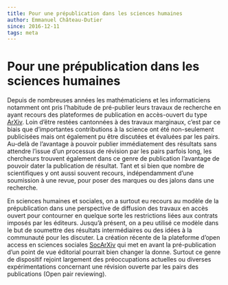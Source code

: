 ```yaml
---
title: Pour une prépublication dans les sciences humaines
author: Emmanuel Château-Dutier
since: 2016-12-11
tags: meta
---
```


# Pour une prépublication dans les sciences humaines

Depuis de nombreuses années les mathématiciens et les informaticiens notamment ont pris l’habitude de pré-publier leurs travaux de recherche en ayant recours des plateformes de publication en accès-ouvert du type [ArXiv](https://arxiv.org). Loin d’être restées cantonnées à des travaux marginaux, c’est par ce biais que d’importantes contributions à la science ont été non-seulement publicisées mais ont également pu être discutées et évaluées par les pairs. Au-delà de l’avantage à pouvoir publier immédiatement des résultats sans attendre l’issue d’un processus de révision par les pairs parfois long, les chercheurs trouvent également dans ce genre de publication l’avantage de pouvoir dater la publication de résultat. Tant et si bien que nombre de scientifiques y ont aussi souvent recours, indépendamment d’une soumission à une revue, pour poser des marques ou des jalons dans une recherche.

En sciences humaines et sociales, on a surtout eu recours au modèle de la
prépublication dans une perspective de diffusion des travaux en accès ouvert
pour contourner en quelque sorte les restrictions liées aux contrats imposés par
les éditeurs.
Jusqu’à présent, on a peu utilisé ce modèle dans le but de soumettre des
résultats intermédiaires ou des idées à la communauté pour les discuter.
La création récente de la plateforme d’open access en sciences sociales
[SocArXiv](https://osf.io/preprints/socarxiv) qui met en avant la
pré-publication d’un point de vue éditorial pourrait bien changer la donne.
Surtout ce genre de dispositif rejoint largement des préoccupations actuelles ou
diverses expérimentations concernant une révision ouverte par les pairs des
publications (Open pair reviewing).
